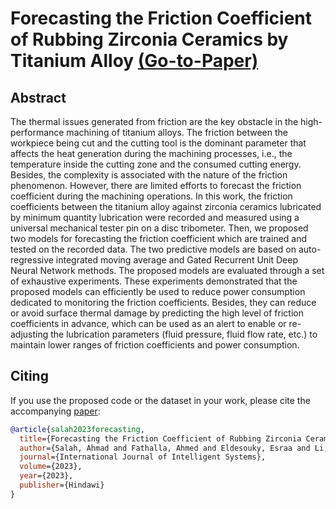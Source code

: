 # Forecasting the Friction Coefficient of Rubbing Zirconia Ceramics by Titanium Alloy [(Go-to-Paper)](https://www.hindawi.com/journals/ijis/2023/6681886/)

## Abstract
The thermal issues generated from friction are the key obstacle in the high-performance machining of titanium alloys. The friction 
between the workpiece being cut and the cutting tool is the dominant parameter that affects the heat generation during the machining 
processes, i.e., the temperature inside the cutting zone and the consumed cutting energy. Besides, the complexity is associated with 
the nature of the friction phenomenon. However, there are limited efforts to forecast the friction coefficient during the machining 
operations. In this work, the friction coefficients between the titanium alloy against zirconia ceramics lubricated by minimum quantity 
lubrication were recorded and measured using a universal mechanical tester pin on a disc tribometer. Then, we proposed two models 
for forecasting the friction coefficient which are trained and tested on the recorded data. The two predictive models are based on 
auto-regressive integrated moving average and Gated Recurrent Unit Deep Neural Network methods. The proposed models are evaluated 
through a set of exhaustive experiments. These experiments demonstrated that the proposed models can efficiently be used to reduce 
power consumption dedicated to monitoring the friction coefficients. Besides, they can reduce or avoid surface thermal damage by 
predicting the high level of friction coefficients in advance, which can be used as an alert to enable or re-adjusting the lubrication 
parameters (fluid pressure, fluid flow rate, etc.) to maintain lower ranges of friction coefficients and power consumption. 



## Citing

If you use the proposed code or the dataset in your work, please cite the accompanying [paper]:

```bibtex
@article{salah2023forecasting,
  title={Forecasting the Friction Coefficient of Rubbing Zirconia Ceramics by Titanium Alloy},
  author={Salah, Ahmad and Fathalla, Ahmed and Eldesouky, Esraa and Li, Wei and Mahmoud Ibrahim, Ahmed Mohamed and others},
  journal={International Journal of Intelligent Systems},
  volume={2023},
  year={2023},
  publisher={Hindawi}
}
```
[paper]: https://www.hindawi.com/journals/ijis/2023/6681886/
